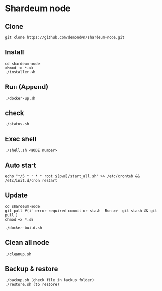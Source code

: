 # Shardeum node
## Clone
	git clone https://github.com/demondvn/shardeum-node.git
## Install
	cd shardeum-node
	chmod +x *.sh
	./installer.sh

## Run (Append)
	./docker-up.sh

## check
	./status.sh
## Exec shell
	./shell.sh <NODE number>

## Auto start
	echo "*/5 * * * * root $(pwd)/start_all.sh" >> /etc/crontab && /etc/init.d/cron restart

## Update
	cd shardeum-node
	git pull #(if error required commit or stash  Run >>  git stash && git pull )
	chmod +x *.sh
	
	./docker-build.sh
	
## Clean all node
	./cleanup.sh 
## Backup & restore
	./backup.sh (check file in backup folder)
	./restore.sh (to restore)
